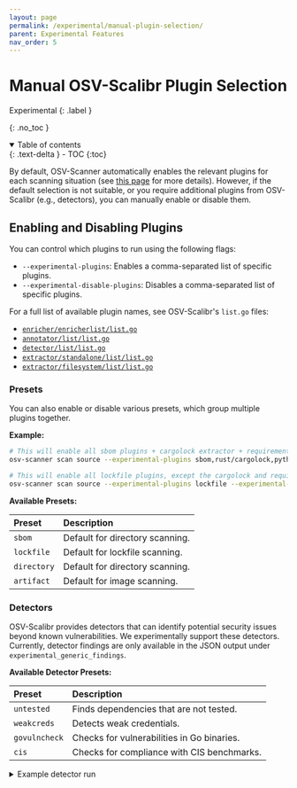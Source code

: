 ```yaml
---
layout: page
permalink: /experimental/manual-plugin-selection/
parent: Experimental Features
nav_order: 5
---
```


# Manual OSV-Scalibr Plugin Selection

Experimental
{: .label }

{: .no_toc }

<details open markdown="block">
  <summary>
    Table of contents
  </summary>
  {: .text-delta }
- TOC
{:toc}
</details>

By default, OSV-Scanner automatically enables the relevant plugins for each scanning situation (see [this page](./supported_languages_and_lockfiles.md) for more details). However, if the default selection is not suitable, or you require additional plugins from OSV-Scalibr (e.g., detectors), you can manually enable or disable them.

## Enabling and Disabling Plugins

You can control which plugins to run using the following flags:

- `--experimental-plugins`: Enables a comma-separated list of specific plugins.
- `--experimental-disable-plugins`: Disables a comma-separated list of specific plugins.

For a full list of available plugin names, see OSV-Scalibr's `list.go` files:

- [`enricher/enricherlist/list.go`](https://github.com/google/osv-scalibr/blob/main/enricher/enricherlist/list.go)
- [`annotator/list/list.go`](https://github.com/google/osv-scalibr/blob/main/annotator/list/list.go)
- [`detector/list/list.go`](https://github.com/google/osv-scalibr/blob/main/detector/list/list.go)
- [`extractor/standalone/list/list.go`](https://github.com/google/osv-scalibr/blob/main/extractor/standalone/list/list.go)
- [`extractor/filesystem/list/list.go`](https://github.com/google/osv-scalibr/blob/main/extractor/filesystem/list/list.go)

### Presets

You can also enable or disable various presets, which group multiple plugins together.

**Example:**

```bash
# This will enable all sbom plugins + cargolock extractor + requirements extractor
osv-scanner scan source --experimental-plugins sbom,rust/cargolock,python/requirements

# This will enable all lockfile plugins, except the cargolock and requirements extractors
osv-scanner scan source --experimental-plugins lockfile --experimental-disable-plugins rust/cargolock,python/requirements
```

**Available Presets:**

| Preset      | Description                     |
| :---------- | :------------------------------ |
| `sbom`      | Default for directory scanning. |
| `lockfile`  | Default for lockfile scanning.  |
| `directory` | Default for directory scanning. |
| `artifact`  | Default for image scanning.     |

### Detectors

OSV-Scalibr provides detectors that can identify potential security issues beyond known vulnerabilities. We experimentally support these detectors. Currently, detector findings are only available in the JSON output under `experimental_generic_findings`.

**Available Detector Presets:**

| Preset        | Description                                |
| :------------ | :----------------------------------------- |
| `untested`    | Finds dependencies that are not tested.    |
| `weakcreds`   | Detects weak credentials.                  |
| `govulncheck` | Checks for vulnerabilities in Go binaries. |
| `cis`         | Checks for compliance with CIS benchmarks. |

<details markdown="block">
<summary>
Example detector run
</summary>

```bash
osv-scanner scan image <img> --experimental-plugins=os/apk,weakcredentials/etcshadow --format=json
```

```json
{
  "results": [
    {
      "source": {
        "path": "/lib/apk/db/installed",
        "type": "os"
      },
      "packages": [
        {
          "package": {
            "name": "apk-tools",
            "os_package_name": "apk-tools",
            "version": "2.10.6-r0",
            "ecosystem": "Alpine:v3.10",
            "commit": "ee458ccae264321745e9622c759baf110130eb2f",
            "image_origin_details": {
              "index": 0
            }
          },
          "vulnerabilities": ["CVE-2021-36159"],
          "groups": 1
        }
      ]
    }
  ],
  "experimental_config": {
    "licenses": {
      "summary": false,
      "allowlist": null
    }
  },
  "experimental_generic_findings": [
    {
      "Adv": {
        "ID": {
          "Publisher": "SCALIBR",
          "Reference": "etc-shadow-weakcredentials"
        },
        "Title": "Ensure all users have strong passwords configured",
        "Description": "The /etc/shadow file contains user account password hashes. These passwords must be strong and not easily guessable.",
        "Recommendation": "Run the following command to reset password for the reported users:/n# change password for USER: sudo passwd USER",
        "Sev": 5
      },
      "Target": {
        "Extra": "/etc/shadow: The following users have weak passwords:/nuser-bcrypt/n"
      },
      "Plugins": ["weakcredentials/etcshadow"],
      "ExploitabilitySignals": null
    }
  ],
  "image_metadata": {
    "os": "Alpine Linux v3.10",
    "layer_metadata": [
      {
        "diff_id": "sha256:...",
        "command": "/bin/sh -c #(nop) ADD file:c5377eaa926bf412dd8d4a08b0a1f2399cfd708743533b0aa03b53d14cb4bb4e in / ",
        "is_empty": false,
        "base_image_index": 1
      },
      {
        "diff_id": "",
        "command": "/bin/sh -c #(nop)  CMD [\"/bin/sh\"]",
        "is_empty": true,
        "base_image_index": 1
      },
      {
        "diff_id": "sha256:...",
        "command": "RUN /bin/sh -c echo 'user-bcrypt:$2b$05$IYDlXvHmeORyyiUwu8KKuek2LE8VrxIYZ2skPvRDDNngpXJHRq7sG' /u003e/u003e /etc/shadow # buildkit",
        "is_empty": false,
        "base_image_index": 0
      },
      {
        "diff_id": "sha256:...",
        "command": "RUN /bin/sh -c echo 'user-descrypt:chERDiI95PGCQ' /u003e/u003e /etc/shadow # buildkit",
        "is_empty": false,
        "base_image_index": 0
      }
    ],
    "base_images": [
      {},
      {
        "name": "alpine",
        "tags": null
      }
    ]
  }
}
```

</details>
